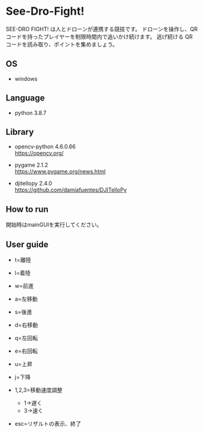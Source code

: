 # See-Dro-Fight!

SEE-DRO FIGHT! は人とドローンが連携する競技です。 
ドローンを操作し、QR コードを持ったプレイヤーを制限時間内で追いかけ続けます。
逃げ続ける QR コードを読み取り、ポイントを集めましょう。 

## OS

- windows

## Language

- python 3.8.7


## Library

- opencv-python 4.6.0.66  
https://opencv.org/

- pygame 2.1.2  
https://www.pygame.org/news.html

- djitellopy 2.4.0  
https://github.com/damiafuentes/DJITelloPy


## How to run

開始時はmainGUIを実行してください。

## User guide
- t=離陸
- l=着陸  

- w=前進
- a=左移動
- s=後進
- d=右移動
- q=左回転
- e=右回転  

- u=上昇
- j=下降

- 1,2,3=移動速度調整
    - 1->遅く
    - 3->速く

- esc=リザルトの表示、終了
